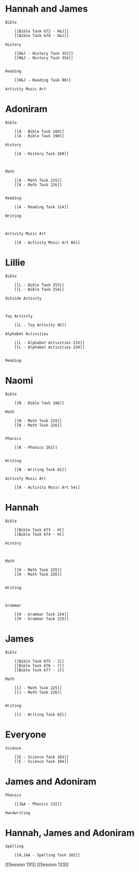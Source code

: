 # Hannah and James

	Bible

		[[Bible Task 672 - H&J]]
		[[Bible Task 678 - H&J]]

	History

		[[H&J - History Task 353]]
		[[H&J - History Task 354]]
		

	Reading

		[[H&J - Reading Task 80]]

	Activity Music Art

		
# Adoniram

	Bible

		[[A - Bible Task 189]]
		[[A - Bible Task 190]]

	History

		[[A - History Task 169]]
		
		

	Math

		[[A - Math Task 225]]
		[[A - Math Task 226]]
		

	Reading

		[[A - Reading Task 114]]

	Writing

		

	Activity Music Art

		[[A - Activity Music Art 66]]

# Lillie

	Bible

		[[L - Bible Task 253]]
		[[L - Bible Task 254]]

	Outside Activity

		

	Toy Activity

		[[L - Toy Activity 96]]

	Alphabet Activities

		[[L - Alphabet Activities 233]]
		[[L - Alphabet Activities 234]]
		

	Reading

		

# Naomi

	Bible

		[[N - Bible Task 186]]

	Math

		[[N - Math Task 225]]
		[[N - Math Task 226]]
		

	Phonics

		[[N - Phonics 261]]
		

	Writing

		[[N - Writing Task 62]]

	Activity Music Art

		[[N - Activity Music Art 54]]

# Hannah

	Bible

		[[Bible Task 673 - H]]
		[[Bible Task 674 - H]]

	History

		

	Math

		[[H - Math Task 225]]
		[[H - Math Task 226]]
		

	Writing

		

	Grammar

		[[H - Grammar Task 224]]
		[[H - Grammar Task 225]]
		
# James

	Bible

		[[Bible Task 675 - J]]
		[[Bible Task 676 - J]]
		[[Bible Task 677 - J]]

	Math

		[[J - Math Task 225]]
		[[J - Math Task 226]]
		

	Writing

		[[J - Writing Task 62]]

# Everyone

	Science

		[[E - Science Task 183]]
		[[E - Science Task 184]]
# James and Adoniram

	Phonics

		[[J&A - Phonics 132]]

	Handwriting

		
# Hannah, James and Adoniram

	Spelling

		[[H,J&A - Spelling Task 102]]


[[Session 131]]
[[Session 133]]
